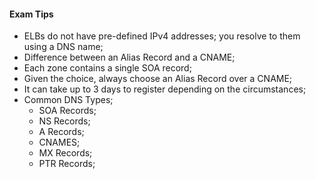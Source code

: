 #### Exam Tips

* ELBs do not have pre-defined IPv4 addresses; you resolve to them using a DNS name;  
* Difference between an Alias Record and a CNAME;  
* Each zone contains a single SOA record;  
* Given the choice, always choose an Alias Record over a CNAME;  
* It can take up to 3 days to register depending on the circumstances;  
* Common DNS Types;  
  * SOA Records;  
  * NS Records;  
  * A Records;  
  * CNAMES;
  * MX Records;  
  * PTR Records;  
